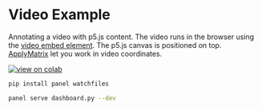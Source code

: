 # Video Example

Annotating a video with p5.js content. The video runs in the browser using the [video embed element](https://developer.mozilla.org/en-US/docs/Web/HTML/Element/video). The p5.js canvas is positioned on top. [ApplyMatrix](https://p5js.org/reference/p5/applyMatrix/) let you work in video coordinates.



[![view on colab](https://colab.research.google.com/assets/colab-badge.svg)](https://colab.research.google.com/github/daan/anywidget-p5js/blob/main/video-widget/video-widget.ipynb)


```sh
pip install panel watchfiles
```

```sh
panel serve dashboard.py --dev
```

